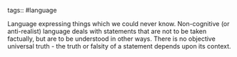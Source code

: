 tags:: #language 

Language expressing things which we could never know. Non-cognitive (or anti-realist) language deals with statements that are not to be taken factually, but are to be understood in other ways. There is no objective universal truth - the truth or falsity of a statement depends upon its context.